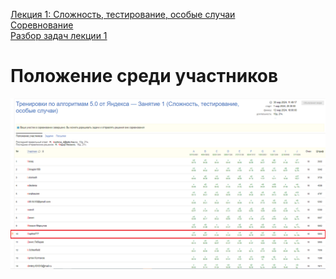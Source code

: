 [Лекция 1: Сложность, тестирование, особые случаи](https://www.youtube.com/watch?v=SVkJ77_Fl1o)  
[Соревнование](https://contest.yandex.ru/contest/59539/problems/)  
[Разбор задач лекции 1](https://www.youtube.com/watch?v=IesJVRj-Q40)

# Положение среди участников
![Положение участников](../.github/Занятие%201_Положение%20среди%20участников.PNG)
